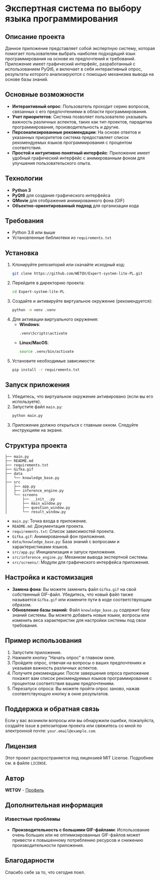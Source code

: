 # Экспертная система по выбору языка программирования

## Описание проекта
Данное приложение представляет собой экспертную систему, которая помогает пользователям выбрать наиболее подходящий язык программирования на основе их предпочтений и требований. Приложение имеет графический интерфейс, разработанный с использованием PyQt6, и включает в себя интерактивный опрос, результаты которого анализируются с помощью механизма вывода на основе базы знаний.

## Основные возможности
- **Интерактивный опрос**: Пользователь проходит серию вопросов, связанных с его предпочтениями в области программирования.
- **Учет приоритетов**: Система позволяет пользователю указывать важность различных аспектов, таких как тип проектов, парадигма программирования, производительность и другие.
- **Персонализированные рекомендации**: На основе ответов и указанных приоритетов система предоставляет список рекомендуемых языков программирования с процентом соответствия.
- **Простой и интуитивно понятный интерфейс**: Приложение имеет удобный графический интерфейс с анимированным фоном для улучшения пользовательского опыта.

## Технологии
- **Python 3**
- **PyQt6** для создания графического интерфейса
- **QMovie** для отображения анимированного фона (GIF)
- **Объектно-ориентированный подход** для организации кода

## Требования
- Python 3.8 или выше
- Установленные библиотеки из `requirements.txt`

## Установка
1. Клонируйте репозиторий или скачайте исходный код:
    ```bash
    git clone https://github.com/WETQV/Expert-system-lite-PL.git
    ```
2. Перейдите в директорию проекта:
    ```bash
    cd Expert-system-lite-PL
    ```
3. Создайте и активируйте виртуальное окружение (рекомендуется):
    ```bash
    python -m venv .venv
    ```
4. Для активации виртуального окружения:
   - **Windows**:
     ```bash
     .venv\Scripts\activate
     ```
   - **Linux/MacOS**:
     ```bash
     source .venv/bin/activate
     ```
5. Установите необходимые зависимости:
    ```bash
    pip install -r requirements.txt
    ```

## Запуск приложения
1. Убедитесь, что виртуальное окружение активировано (если вы его используете).
2. Запустите файл `main.py`:
    ```bash
    python main.py
    ```
3. Приложение должно открыться с главным окном. Следуйте инструкциям на экране.

## Структура проекта
```
├── main.py
├── README.md
├── requirements.txt
├── Gifka.gif
├── data
│   └── knowledge_base.py
├── src
│   ├── app.py
│   ├── inference_engine.py
│   └── screens
│       ├── __init__.py
│       ├── main_window.py
│       ├── question_window.py
│       └── result_window.py
```
- `main.py`: Точка входа в приложение.
- `README.md`: Документация проекта.
- `requirements.txt`: Список зависимостей проекта.
- `Gifka.gif`: Анимированный фон приложения.
- `data/knowledge_base.py`: База знаний с вопросами и характеристиками языков.
- `src/app.py`: Инициализация и запуск приложения.
- `src/inference_engine.py`: Механизм вывода экспертной системы.
- `src/screens/`: Модули для графического интерфейса приложения.

## Настройка и кастомизация
- **Замена фона**: Вы можете заменить файл `Gifka.gif` на свой собственный GIF-файл. Убедитесь, что новый файл также называется `Gifka.gif` или измените пути в коде соответствующим образом.
- **Обновление базы знаний**: Файл `knowledge_base.py` содержит базу знаний системы. Вы можете добавить новые языки, вопросы или изменить веса характеристик для настройки системы под свои требования.

## Пример использования
1. Запустите приложение.
2. Нажмите кнопку "Начать опрос" в главном окне.
3. Пройдите опрос, отвечая на вопросы о ваших предпочтениях и указывая важность различных аспектов.
4. Получите рекомендации: После завершения опроса приложение покажет вам список рекомендуемых языков программирования с процентом соответствия вашим предпочтениям.
5. Перезапуск опроса: Вы можете пройти опрос заново, нажав соответствующую кнопку в окне результатов.

## Поддержка и обратная связь
Если у вас возникли вопросы или вы обнаружили ошибки, пожалуйста, создайте issue в репозитории проекта или свяжитесь со мной по электронной почте: `your.email@example.com`.

## Лицензия
Этот проект распространяется под лицензией MIT License. Подробнее см. в файле `LICENSE`.

## Автор
**WETQV** - [Профиль](https://github.com/WETQV)

## Дополнительная информация

### Известные проблемы
- **Производительность с большими GIF-файлами**: Использование очень больших или не оптимизированных GIF-файлов может привести к повышенному потреблению ресурсов и снижению производительности приложения.

## Благодарности
Спасибо себе за то, что сегодня поел.


